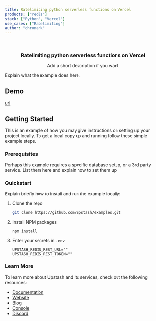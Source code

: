 ```yaml
---
title: Ratelimiting python serverless functions on Vercel
products: ["redis"]
stack: ["Python", "Vercel"]
use_cases: ["Ratelimiting"]
author: "chronark"
---
```



<br />
<div align="center">


  <h3 align="center">Ratelimiting python serverless functions on Vercel</h3>

  <p align="center">
    Add a short description if you want

  </p>
</div>


Explain what the example does here.


## Demo

<!-- Add a link to the deployed example, reach out to @chronark for help -->
[url](url)



## Getting Started

This is an example of how you may give instructions on setting up your project locally.
To get a local copy up and running follow these simple example steps.

### Prerequisites

Perhaps this example requires a specific database setup, or a 3rd party service.
List them here and explain how to set them up.

### Quickstart

Explain briefly how to install and run the example locally:


1. Clone the repo
   ```sh
   git clone https://github.com/upstash/examples.git
   ```
2. Install NPM packages
   ```sh
   npm install
   ```
3. Enter your secrets in `.env`
   ```.env
   UPSTASH_REDIS_REST_URL=""
   UPSTASH_REDIS_REST_TOKEN=""
   ```



### Learn More

To learn more about Upstash and its services, check out the following resources:

- [Documentation](https://docs.upstash.com)
- [Website](https://upstash.com)
- [Blog](https://upstash.com/blog)
- [Console](https://console.upstash.com)
- [Discord](https://upstash.com/discord)